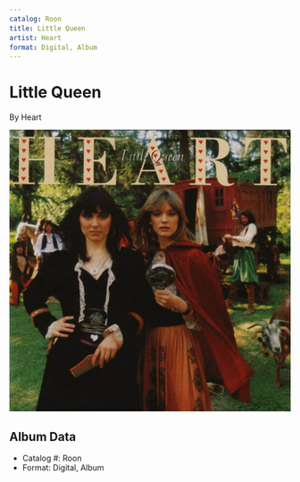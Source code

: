```yaml
---
catalog: Roon
title: Little Queen
artist: Heart
format: Digital, Album
---
```


# Little Queen

By Heart

![](../../assets/albumcovers/Heart-Little_Queen.png)

## Album Data

- Catalog #: Roon
- Format: Digital, Album

